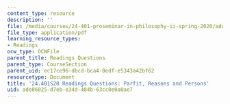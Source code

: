 ```yaml
---
content_type: resource
description: ''
file: /media/courses/24-401-proseminar-in-philosophy-ii-spring-2020/ade86025d7ebe34d484b63cc0e0a0ae7_MIT24_401S20_Questions22.pdf
file_type: application/pdf
learning_resource_types:
- Readings
ocw_type: OCWFile
parent_title: Readings Questions
parent_type: CourseSection
parent_uid: ec17ce96-dbcd-bca4-0edf-e5343a42bf62
resourcetype: Document
title: '24.401S20 Readings Questions: Parfit, Reasons and Persons'
uid: ade86025-d7eb-e34d-484b-63cc0e0a0ae7
---
```

